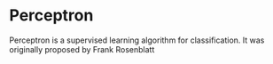 # Perceptron
Perceptron is a supervised learning algorithm for classification. It was originally proposed by Frank Rosenblatt
